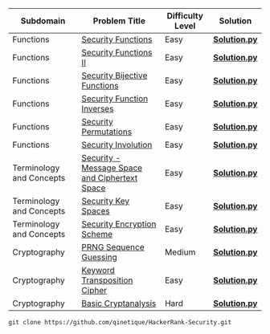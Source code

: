 | Subdomain                | Problem Title                                                                                                                                             | Difficulty Level | Solution                                                                                                                                     |
| ------------------------ | --------------------------------------------------------------------------------------------------------------------------------------------------------- | ---------------- | -------------------------------------------------------------------------------------------------------------------------------------------- |
| Functions                |  [Security Functions](https://www.hackerrank.com/challenges/security-tutorial-functions?isFullScreen=true)                                            | Easy             | [**Solution.py**](https://github.com/qinetique/HackerRank-Security/blob/main/Functions/Security%20Functions.py)                              |
| Functions                |  [Security Functions II](https://www.hackerrank.com/challenges/security-function-ii?isFullScreen=true)                                                | Easy             | [**Solution.py**](https://github.com/qinetique/HackerRank-Security/blob/main/Functions/Security%20Functions%20II.py)                         |
| Functions                |  [Security Bijective Functions](https://www.hackerrank.com/challenges/security-bijective-functions?isFullScreen=true)                                 | Easy             | [**Solution.py**](https://github.com/qinetique/HackerRank-Security/blob/main/Functions/Security%20Bijective%20Functions.py)                  |
| Functions                |  [Security Function Inverses](https://www.hackerrank.com/challenges/security-inverse-of-a-function?isFullScreen=true)                                 | Easy             | [**Solution.py**](https://github.com/qinetique/HackerRank-Security/blob/main/Functions/Security%20Function%20Inverses.py)                    |
| Functions                |  [Security Permutations](https://www.hackerrank.com/challenges/security-tutorial-permutations?isFullScreen=true)                                      | Easy             | [**Solution.py**](https://github.com/qinetique/HackerRank-Security/blob/main/Functions/Security%20Permutations.py)                           |
| Functions                |  [Security Involution](https://www.hackerrank.com/challenges/security-involution?isFullScreen=true)                                                   | Easy             | [**Solution.py**](https://github.com/qinetique/HackerRank-Security/blob/main/Functions/Security%20Involution.py)                             |
| Terminology and Concepts |  [Security - Message Space and Ciphertext Space](https://www.hackerrank.com/challenges/security-message-space-and-ciphertext-space?isFullScreen=true) | Easy             | [**Solution.py**](https://github.com/qinetique/HackerRank-Security/blob/main/Terminology%20and%20Concepts/Terminology%20and%20Concepts.py)   |
| Terminology and Concepts |  [Security Key Spaces](https://www.hackerrank.com/challenges/security-key-spaces?isFullScreen=true)                                                   | Easy             | [**Solution.py**](https://github.com/qinetique/HackerRank-Security/blob/main/Terminology%20and%20Concepts/Security%20Key%20Spaces.py)        |
| Terminology and Concepts |  [Security Encryption Scheme](https://www.hackerrank.com/challenges/security-encryption-scheme?isFullScreen=true)                                     | Easy             | [**Solution.py**](https://github.com/qinetique/HackerRank-Security/blob/main/Terminology%20and%20Concepts/Security%20Encryption%20Scheme.py) |
| Cryptography             |  [PRNG Sequence Guessing](https://www.hackerrank.com/challenges/prng-sequence-guessing?isFullScreen=true)                                             | Medium           | [**Solution.py**](https://github.com/qinetique/HackerRank-Security/blob/main/Cryptography/PRNG%20Sequence%20Guessing.py)                     |
| Cryptography             |  [Keyword Transposition Cipher](https://www.hackerrank.com/challenges/keyword-transposition-cipher?isFullScreen=true)                                 | Easy             | [**Solution.py**](https://github.com/qinetique/HackerRank-Security/blob/main/Cryptography/Keyword%20Transposition%20Cipher.py)               |
| Cryptography             |  [Basic Cryptanalysis](https://www.hackerrank.com/challenges/basic-cryptanalysis?isFullScreen=true)                                                   | Hard             | [**Solution.py**](https://github.com/qinetique/HackerRank-Security/blob/main/Cryptography/Basic%20Cryptanalysis.py)                          |


``
git clone https://github.com/qinetique/HackerRank-Security.git
``
